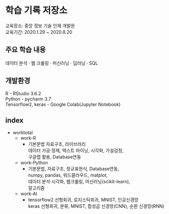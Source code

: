 # 학습 기록 저장소

교육장소: 중앙 정보 기술 인재 개발원   
교육기간: 2020.1.29 ~ 2020.8.20
  
## 주요 학습 내용
데이터 분석 · 웹 크롤링 · 머신러닝 · 딥러닝 · SQL

## 개발환경
R - RStudio 3.6.2  
Python - pycharm 3.7  
Tensorflow2, keras - Google Colab(Jupyter Notebook)

## index
- worktotal
    - work-R
        - 기본문법 자료구조, 라이브러리  
            데이터 가공·정제, 텍스트 마이닝, 시각화, 가설검정,  
            구글맵 활용, Database연동  
    - work-Python
        - 기본문법, 자료구조, 정규표현식, Database연동,  
            numpy, pandas, 워드클라우드, matplot,  
            데이터 분석·시각화, 웹크롤링, 머신러닝(scikit-learn),  
            알고리즘
    - work-AI
        - tensorflow2 선형회귀, 로지스틱회귀, MNIST, 인공신경망   
            keras 선형회귀, 분류, MNIST, 합성곱 신경망(CNN), 순환 신경망(RNN)  
